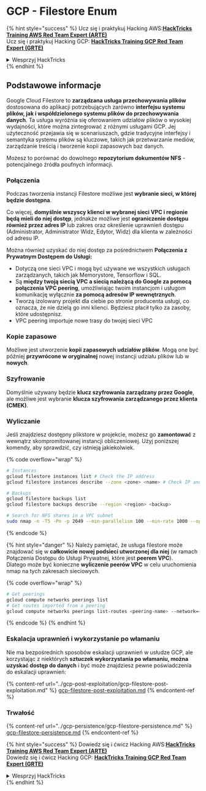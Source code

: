 # GCP - Filestore Enum

{% hint style="success" %}
Ucz się i praktykuj Hacking AWS:<img src="/.gitbook/assets/image.png" alt="" data-size="line">[**HackTricks Training AWS Red Team Expert (ARTE)**](https://training.hacktricks.xyz/courses/arte)<img src="/.gitbook/assets/image.png" alt="" data-size="line">\
Ucz się i praktykuj Hacking GCP: <img src="/.gitbook/assets/image (2).png" alt="" data-size="line">[**HackTricks Training GCP Red Team Expert (GRTE)**<img src="/.gitbook/assets/image (2).png" alt="" data-size="line">](https://training.hacktricks.xyz/courses/grte)

<details>

<summary>Wesprzyj HackTricks</summary>

* Sprawdź [**plany subskrypcyjne**](https://github.com/sponsors/carlospolop)!
* **Dołącz do** 💬 [**grupy Discord**](https://discord.gg/hRep4RUj7f) lub [**grupy telegramowej**](https://t.me/peass) lub **śledź** nas na **Twitterze** 🐦 [**@hacktricks\_live**](https://twitter.com/hacktricks\_live)**.**
* **Dziel się trikami hakerskimi, przesyłając PR-y do** [**HackTricks**](https://github.com/carlospolop/hacktricks) i [**HackTricks Cloud**](https://github.com/carlospolop/hacktricks-cloud) na githubie.

</details>
{% endhint %}

## Podstawowe informacje

Google Cloud Filestore to **zarządzana usługa przechowywania plików** dostosowana do aplikacji potrzebujących zarówno **interfejsu systemu plików, jak i współdzielonego systemu plików do przechowywania danych**. Ta usługa wyróżnia się oferowaniem udziałów plików o wysokiej wydajności, które można zintegrować z różnymi usługami GCP. Jej użyteczność przejawia się w scenariuszach, gdzie tradycyjne interfejsy i semantyka systemu plików są kluczowe, takich jak przetwarzanie mediów, zarządzanie treścią i tworzenie kopii zapasowych baz danych.

Możesz to porównać do dowolnego **repozytorium dokumentów NFS** - potencjalnego źródła poufnych informacji.

### Połączenia

Podczas tworzenia instancji Filestore możliwe jest **wybranie sieci, w której będzie dostępna**.

Co więcej, **domyślnie wszyscy klienci w wybranej sieci VPC i regionie będą mieli do niej dostęp**, jednakże możliwe jest **ograniczenie dostępu również przez adres IP** lub zakres oraz określenie uprawnień dostępu (Administrator, Administrator Widz, Edytor, Widz) dla klienta w zależności od adresu IP.

Można również uzyskać do niej dostęp za pośrednictwem **Połączenia z Prywatnym Dostępem do Usługi:**

* Dotyczą one sieci VPC i mogą być używane we wszystkich usługach zarządzanych, takich jak Memorystore, Tensorflow i SQL.
* Są **między twoją siecią VPC a siecią należącą do Google za pomocą połączenia VPC peering**, umożliwiając twoim instancjom i usługom komunikację wyłącznie **za pomocą adresów IP wewnętrznych**.
* Tworzą izolowany projekt dla ciebie po stronie producenta usługi, co oznacza, że nie dzielą go inni klienci. Będziesz płacił tylko za zasoby, które udostępnisz.
* VPC peering importuje nowe trasy do twojej sieci VPC

### Kopie zapasowe

Możliwe jest utworzenie **kopii zapasowych udziałów plików**. Mogą one być później **przywrócone w oryginalnej** nowej instancji udziału plików lub w **nowych**.

### Szyfrowanie

Domyślnie używany będzie **klucz szyfrowania zarządzany przez Google**, ale możliwe jest wybranie **klucza szyfrowania zarządzanego przez klienta (CMEK)**.

### Wyliczanie

Jeśli znajdziesz dostępny plikstore w projekcie, możesz go **zamontować** z wewnątrz skompromitowanej instancji obliczeniowej. Użyj poniższej komendy, aby sprawdzić, czy istnieją jakiekolwiek. 

{% code overflow="wrap" %}
```bash
# Instances
gcloud filestore instances list # Check the IP address
gcloud filestore instances describe --zone <zone> <name> # Check IP and access restrictions

# Backups
gcloud filestore backups list
gcloud filestore backups describe --region <region> <backup>

# Search for NFS shares in a VPC subnet
sudo nmap -n -T5 -Pn -p 2049 --min-parallelism 100 --min-rate 1000 --open 10.99.160.2/20
```
{% endcode %}

{% hint style="danger" %}
Należy pamiętać, że usługa filestore może znajdować się w **całkowicie nowej podsieci utworzonej dla niej** (w ramach Połączenia Dostępu do Usługi Prywatnej, które jest **peerem VPC**).\
Dlatego może być konieczne **wyliczenie peerów VPC** w celu uruchomienia nmap na tych zakresach sieciowych.

{% code overflow="wrap" %}
```bash
# Get peerings
gcloud compute networks peerings list
# Get routes imported from a peering
gcloud compute networks peerings list-routes <peering-name> --network=<network-name> --region=<region> --direction=INCOMING
```
{% endcode %}
{% endhint %}

### Eskalacja uprawnień i wykorzystanie po włamaniu

Nie ma bezpośrednich sposobów eskalacji uprawnień w usłudze GCP, ale korzystając z niektórych **sztuczek wykorzystania po włamaniu, można uzyskać dostęp do danych** i być może znajdziesz pewne poświadczenia do eskalacji uprawnień:

{% content-ref url="../gcp-post-exploitation/gcp-filestore-post-exploitation.md" %}
[gcp-filestore-post-exploitation.md](../gcp-post-exploitation/gcp-filestore-post-exploitation.md)
{% endcontent-ref %}

### Trwałość

{% content-ref url="../gcp-persistence/gcp-filestore-persistence.md" %}
[gcp-filestore-persistence.md](../gcp-persistence/gcp-filestore-persistence.md)
{% endcontent-ref %}

{% hint style="success" %}
Dowiedz się i ćwicz Hacking AWS:<img src="/.gitbook/assets/image.png" alt="" data-size="line">[**HackTricks Training AWS Red Team Expert (ARTE)**](https://training.hacktricks.xyz/courses/arte)<img src="/.gitbook/assets/image.png" alt="" data-size="line">\
Dowiedz się i ćwicz Hacking GCP: <img src="/.gitbook/assets/image (2).png" alt="" data-size="line">[**HackTricks Training GCP Red Team Expert (GRTE)**<img src="/.gitbook/assets/image (2).png" alt="" data-size="line">](https://training.hacktricks.xyz/courses/grte)

<details>

<summary>Wesprzyj HackTricks</summary>

* Sprawdź [**plany subskrypcyjne**](https://github.com/sponsors/carlospolop)!
* **Dołącz do** 💬 [**grupy Discord**](https://discord.gg/hRep4RUj7f) lub [**grupy telegramowej**](https://t.me/peass) lub **śledź** nas na **Twitterze** 🐦 [**@hacktricks\_live**](https://twitter.com/hacktricks\_live)**.**
* **Udostępnij sztuczki hakerskie, przesyłając PR-y do** [**HackTricks**](https://github.com/carlospolop/hacktricks) i [**HackTricks Cloud**](https://github.com/carlospolop/hacktricks-cloud) github repos.

</details>
{% endhint %}
